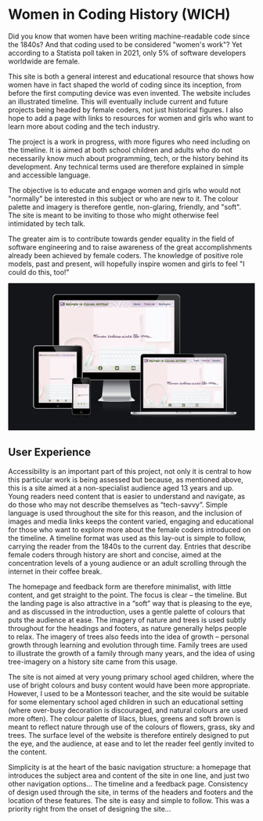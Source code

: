 # **Women in Coding History (WICH)**

Did you know that women have been writing machine-readable code since the 1840s? And that coding used to be considered "women's work"? Yet according to a Statista poll taken in 2021, only 5% of software developers worldwide are female.

This site is both a general interest and educational resource that shows how women have in fact shaped the world of coding since its inception, from before the first computing device was even invented. The website includes an illustrated timeline. This will eventually include current and future projects being headed by female coders, not just historical figures. I also hope to add a page with links to resources for women and girls who want to learn more about coding and the tech industry. 

The project is a work in progress, with more figures who need including on the timeline. It is aimed at both school children and adults who do not necessarily know much about programming, tech, or the history behind its development. Any technical terms used are therefore explained in simple and accessible language. 

The objective is to educate and engage women and girls who would not "normally" be interested in this subject or who are new to it. The colour palette and imagery is therefore gentle, non-glaring, friendly, and "soft". The site is meant to be inviting to those who might otherwise feel intimidated by tech talk. 

The greater aim is to contribute towards gender equality in the field of software engineering and to raise awareness of the great accomplishments already been achieved by female coders. The knowledge of positive role models, past and present, will hopefully inspire women and girls to feel "I could do this, too!"

![mock-up of site on different sized devices](assets/images/amiresponsive.jpg)

## **User Experience**

Accessibility is an important part of this project, not only it is central to how this particular work is being assessed but because, as mentioned above, this is a site aimed at a non-specialist audience aged 13 years and up. Young readers need content that is easier to understand and navigate, as do those who may not describe themselves as “tech-savvy”.
Simple language is used throughout the site for this reason, and the inclusion of images and media links keeps the content varied, engaging and educational for those who want to explore more about the female coders introduced on the timeline.
A timeline format was used as this lay-out is simple to follow, carrying the reader from the 1840s to the current day. Entries that describe female coders through history are short and concise, aimed at the concentration levels of a young audience or an adult scrolling through the internet in their coffee break. 

The homepage and feedback form are therefore minimalist, with little content, and get straight to the point. The focus is clear – the timeline. But the landing page is also attractive in a “soft” way that is pleasing to the eye, and as discussed in the introduction, uses a gentle palette of colours that puts the audience at ease. The imagery of nature and trees is used subtly throughout for the headings and footers, as nature generally helps people to relax. The imagery of trees also feeds into the idea of growth – personal growth through learning and evolution through time. Family trees are used to illustrate the growth of a family through many years, and the idea of using tree-imagery on a history site came from this usage.

The site is not aimed at very young primary school aged children, where the use of bright colours and busy content would have been more appropriate. However, I used to be a Montessori teacher, and the site would be suitable for some elementary school aged children in such an educational setting (where over-busy decoration is discouraged, and natural colours are used more often).
The colour palette of lilacs, blues, greens and soft brown is meant to reflect nature through use of the colours of flowers, grass, sky and trees. The surface level of the website is therefore entirely designed to put the eye, and the audience, at ease and to let the reader feel gently invited to the content.

Simplicity is at the heart of the basic navigation structure: a homepage that introduces the subject area and content of the site in one line, and just two other navigation options… The timeline and a feedback page. Consistency of design used through the site, in terms of the headers and footers and the location of these features. The site is easy and simple to follow. This was a priority right from the onset of designing the site...


